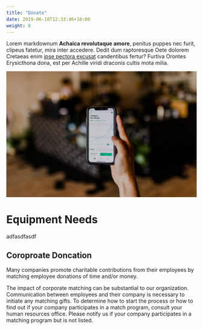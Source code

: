 ```yaml
---
title: "Donate"
date: 2019-06-18T12:33:46+10:00
weight: 8
---
```


Lorem markdownum **Achaica revolutaque amore**, penitus puppes nec furit,
clipeus fatetur, mira inter accedere. Dedit dum raptoresque Oete dolorem
Cretaeas enim [ipse pectora excusat](#in-poscat) candentibus fertur? Furtiva
Orontes Erysicthona dona, est per Achille viridi draconis cultis mota milia.

![Accounting Services](/images/austin-distel-nGc5RT2HmF0-unsplash.jpg)

# Equipment Needs

adfasdfasdf

## Coroproate Doncation

Many companies promote charitable contributions from their employees by matching employee donations of time and/or money.

The impact of corporate matching can be substantial to our organization. Communication between employees and their company is necessary to initiate any matching gifts. To determine how to start the process or how to find out if your company participates in a match program, consult your human resources office. Please notify us if your company participates in a matching program but is not listed.